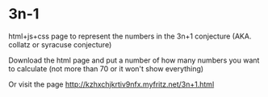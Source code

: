 # 3n-1
html+js+css page to represent the numbers in the 3n+1 conjecture (AKA. collatz or syracuse conjecture)


Download the html page and put a number of how many numbers you want to calculate (not more than 70 or it won't show everything)

Or visit the page http://kzhxchjkrtiv9nfx.myfritz.net/3n+1.html
